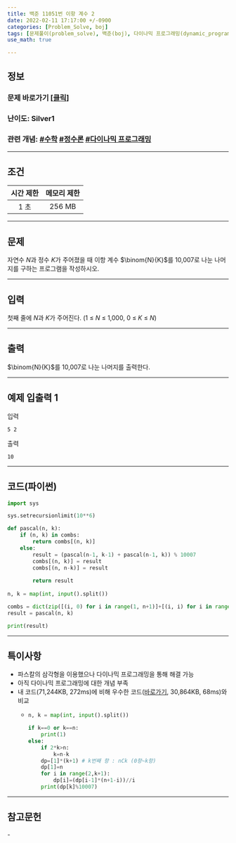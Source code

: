 ```yaml
---
title: 백준 11051번 이항 계수 2
date: 2022-02-11 17:17:00 +/-0900
categories: [Problem_Solve, boj]
tags: [문제풀이(problem_solve), 백준(boj), 다이나믹 프로그래밍(dynamic_programming)]
use_math: true

---
```

## 정보
### 문제 바로가기 [[클릭](https://www.acmicpc.net/problem/11051)]
### 난이도: Silver1
### 관련 개념: [#수학](https://www.acmicpc.net/problemset?sort=ac_desc&algo=124) [#정수론](https://www.acmicpc.net/problemset?sort=ac_desc&algo=95) [#다이나믹 프로그래밍](https://www.acmicpc.net/problem/tag/25)

---
## 조건

시간 제한|메모리 제한
:---:|:---:
1 초|256 MB

---
## 문제
자연수 $N$과 정수 $K$가 주어졌을 때 이항 계수 
$\binom{N}{K}$를 10,007로 나눈 나머지를 구하는 프로그램을 작성하시오.

---
## 입력
첫째 줄에 $N$과 $K$가 주어진다. (1 ≤ $N$ ≤ 1,000, 0 ≤ $K$ ≤ $N$)

---
## 출력
$\binom{N}{K}$를 10,007로 나눈 나머지를 출력한다.

---
## 예제 입출력 1
입력
```
5 2
```

출력
```
10
```

---
## 코드(파이썬)
```python
import sys

sys.setrecursionlimit(10**6)

def pascal(n, k):
    if (n, k) in combs:
        return combs[(n, k)]
    else:
        result = (pascal(n-1, k-1) + pascal(n-1, k)) % 10007
        combs[(n, k)] = result
        combs[(n, n-k)] = result
        
        return result
        
n, k = map(int, input().split())

combs = dict(zip([(i, 0) for i in range(1, n+1)]+[(i, i) for i in range(1, n+1)], [1 for _ in range(1, n+1)]+[1 for _ in range(1, n+1)]))
result = pascal(n, k)

print(result)

```

---
## 특이사항
- 파스칼의 삼각형을 이용했으나 다이나믹 프로그래밍을 통해 해결 가능
- 아직 다이나믹 프로그래밍에 대한 개념 부족
- 내 코드(71,244KB, 272ms)에 비해 우수한 코드([바로가기](https://www.acmicpc.net/source/38891622), 30,864KB, 68ms)와 비교
  - ```python
    n, k = map(int, input().split())

    if k==0 or k==n:
        print(1)
    else:
        if 2*k>n:
            k=n-k
        dp=[1]*(k+1) # k번째 항 : nCk (0항~k항)
        dp[1]=n
        for i in range(2,k+1):
            dp[i]=(dp[i-1]*(n+1-i))//i
        print(dp[k]%10007)
    ```
  
---
## 참고문헌
\-
